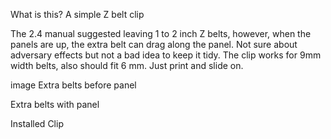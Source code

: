 What is this? A simple Z belt clip

The 2.4 manual suggested leaving 1 to 2 inch Z belts, however, when the panels are up, the extra belt can drag along the panel. Not sure about adversary effects but not a bad idea to keep it tidy. The clip works for 9mm width belts, also should fit 6 mm. Just print and slide on.

image Extra belts before panel

Extra belts with panel 

Installed Clip

